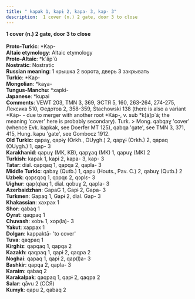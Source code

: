 ```yaml
---
title: " kapak 1, kapɨ 2, kapa- 3, kap- 3"
description:  1 cover (n.) 2 gate, door 3 to close
---
```

<p data-pagefind-weight="0.5">
<strong> 1 cover (n.) 2 gate, door 3 to close</strong><br><br>
<strong>Proto-Turkic</strong>:  *Kap-<br>
<strong>Altaic etymology</strong>:  Altaic etymology<br>
<strong> Proto-Altaic</strong>:  *k`ăp`ù<br>
<strong>Nostratic</strong>:  Nostratic<br>
<strong>Russian meaning</strong>:  1 крышка 2 ворота, дверь 3 закрывать<br>
<strong>Turkic</strong>:  *Kap-<br>
<strong>Mongolian</strong>:  *kaɣa-<br>
<strong>Tungus-Manchu</strong>:  *xapki-<br>
<strong>Japanese</strong>:  *kupai<br>
<strong>Comments</strong>:  VEWT 203, TMN 3, 369, ЭСТЯ 5, 160, 263-264, 274-275, Лексика 510, Федотов 2, 358-359, Stachowski 138 (there is also a variant *Kāp- - due to merger with another root *Kāp-, v. sub *k[ā]p`á; the meaning 'cover' here is probably secondary). Turk. > Mong. qabqaɣ 'cover' (whence Evk. kapkak, see Doerfer MT 125), qabqa 'gate', see TMN 3, 371, 415, Hung. kapu 'gate', see Gombocz 1912.<br>
<strong>Old Turkic</strong>:  qapaɣ, qapɨɣ (Orkh., OUygh.) 2, qapɣɨ (Orkh.) 2, qapaq (OUygh.) 1, qap- 3<br>
<strong>Karakhanid</strong>:  qapuɣ (MK, KB), qapɣaq (MK) 1, qapuɣ (MK) 2<br>
<strong>Turkish</strong>:  kapak 1, kapɨ 2, kapa- 3, kap- 3<br>
<strong>Tatar</strong>:  dial. qapqaq 1, qapqa 2, qapla- 3<br>
<strong>Middle Turkic</strong>:  qabaɣ (Qutb.) 1, qapu (Houts., Pav. C.) 2, qabuɣ (Qutb.) 2<br>
<strong>Uzbek</strong>:  qɔpɛqɔq 1, qɔpqɛ 2, qɔplɛ- 3<br>
<strong>Uighur</strong>:  qap(q)aq 1, dial. qobuɣ 2, qapla- 3<br>
<strong>Azerbaidzhan</strong>:  GapaG 1, Gapɨ 2, Gapa- 3<br>
<strong>Turkmen</strong>:  Gapaq 1, Gapɨ 2, dial. Gap- 3<br>
<strong>Khakassian</strong>:  xaxpax 1<br>
<strong>Shor</strong>:  qabaq 1<br>
<strong>Oyrat</strong>:  qaqpaq 1<br>
<strong>Chuvash</strong>:  xobъ 1, xop(la)- 3<br>
<strong>Yakut</strong>:  xappax 1<br>
<strong>Dolgan</strong>:  kappaktā- 'to cover'<br>
<strong>Tuva</strong>:  qaqpaq 1<br>
<strong>Kirghiz</strong>:  qapqaq 1, qapqa 2<br>
<strong>Kazakh</strong>:  qaqpaq 1, qapɨ 2, qaqpa 2<br>
<strong>Noghai</strong>:  qapaq 1, qapɨ 2, qap(l)a- 3<br>
<strong>Bashkir</strong>:  qapqa 2, qapla- 3<br>
<strong>Karaim</strong>:  qabaq 2<br>
<strong>Karakalpak</strong>:  qaqpaq 1, qapɨ 2, qaqpa 2<br>
<strong>Salar</strong>:  qāvu 2 (ССЯ)<br>
<strong>Kumyk</strong>:  qapu 2, qabaq 2<br>

</p>
